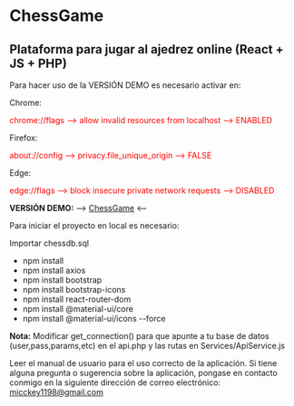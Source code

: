 # ChessGame

## Plataforma para jugar al ajedrez online (React + JS + PHP)

Para hacer uso de la VERSIÓN DEMO es necesario activar en:

Chrome:
<p style="color:red;">chrome://flags --> allow invalid resources from localhost --> ENABLED </p>
Firefox:
<p style="color:red;">about://config --> privacy.file_unique_origin --> FALSE </p>
Edge:
<p style="color:red;">edge://flags --> block insecure private network requests --> DISABLED </p>

**VERSIÓN DEMO:** --> [ChessGame](https://chessg4me.000webhostapp.com) <--

Para iniciar el proyecto en local es necesario:

Importar chessdb.sql

<ul>
  <li>npm install</li>
  <li>npm install axios</li>
  <li>npm install bootstrap</li>
  <li>npm install bootstrap-icons</li>
  <li>npm install react-router-dom</li>
  <li>npm install @material-ui/core</li>
  <li>npm install @material-ui/icons --force</li>
</ul>

**Nota:** Modificar get_connection() para que apunte a tu base de datos (user,pass,params,etc) en el api.php y las rutas en Services/ApiService.js

Leer el manual de usuario para el uso correcto de la aplicación. Si tiene alguna pregunta o sugerencia sobre la aplicación, pongase en contacto conmigo en la siguiente dirección de correo electrónico: micckey1198@gmail.com
